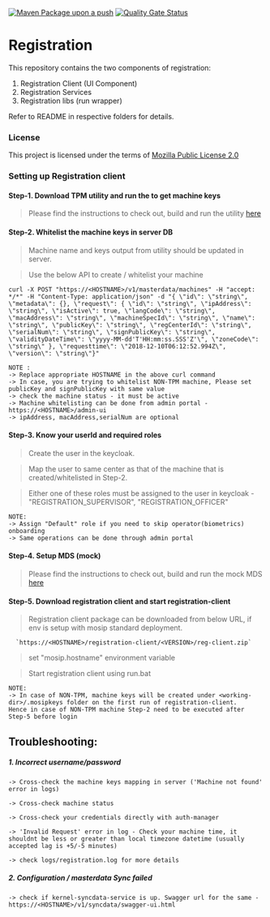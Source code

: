 [![Maven Package upon a push](https://github.com/mosip/registration-client/actions/workflows/push_trigger.yml/badge.svg?branch=master)](https://github.com/mosip/registration-client/actions/workflows/push_trigger.yml)
[![Quality Gate Status](https://sonarcloud.io/api/project_badges/measure?branch=master&project=mosip_registration&metric=alert_status)](https://sonarcloud.io/dashboard?branch=master&id=mosip_registration)

# Registration

This repository contains the two components of registration:
1. Registration Client (UI Component)
2. Registration Services
3. Registration libs (run wrapper)

Refer to README in respective folders for details.

### License
This project is licensed under the terms of [Mozilla Public License 2.0](https://github.com/mosip/mosip-platform/blob/master/LICENSE)

### Setting up Registration client

#### Step-1. Download TPM utility and run the to get machine keys
   
   > Please find the instructions to check out, build and run the utility [here](https://github.com/mosip/mosip-infra/blob/develop/deployment/sandbox-v2/utils/tpm/key_extractor/README.md)


#### Step-2. Whitelist the machine keys in server DB
   
   > Machine name and keys output from utility should be updated in server.
   
   > Use the below API to create / whitelist your machine
   
   `curl -X POST "https://<HOSTNAME>/v1/masterdata/machines" -H "accept: */*" -H "Content-Type: application/json" -d "{ \"id\": \"string\", \"metadata\": {}, \"request\": { \"id\": \"string\", \"ipAddress\": \"string\", \"isActive\": true, \"langCode\": \"string\", \"macAddress\": \"string\", \"machineSpecId\": \"string\", \"name\": \"string\", \"publicKey\": \"string\", \"regCenterId\": \"string\", \"serialNum\": \"string\", \"signPublicKey\": \"string\", \"validityDateTime\": \"yyyy-MM-dd'T'HH:mm:ss.SSS'Z'\", \"zoneCode\": \"string\" }, \"requesttime\": \"2018-12-10T06:12:52.994Z\", \"version\": \"string\"}"`

   
    NOTE : 
    -> Replace appropriate HOSTNAME in the above curl command
    -> In case, you are trying to whitelist NON-TPM machine, Please set publicKey and signPublicKey with same value 
    -> check the machine status - it must be active
    -> Machine whitelisting can be done from admin portal - https://<HOSTNAME>/admin-ui
    -> ipAddress, macAddress,serialNum are optional


#### Step-3. Know your userId and required roles

   > Create the user in the keycloak.
   
   > Map the user to same center as that of the machine that is created/whitelisted in Step-2.
   
   > Either one of these roles must be assigned to the user in keycloak - "REGISTRATION_SUPERVISOR", "REGISTRATION_OFFICER"
  
  
    NOTE:
    -> Assign "Default" role if you need to skip operator(biometrics) onboarding
    -> Same operations can be done through admin portal


#### Step-4. Setup MDS (mock)

   > Please find the instructions to check out, build and run the mock MDS [here](https://github.com/mosip/mosip-mock-services/blob/master/MockMDS/README.md)


#### Step-5. Download registration client and start registration-client

   > Registration client package can be downloaded from below URL, if env is setup with mosip standard deployment.

      `https://<HOSTNAME>/registration-client/<VERSION>/reg-client.zip`

   > set "mosip.hostname" environment variable

   > Start registration client using run.bat


    NOTE:
    -> In case of NON-TPM, machine keys will be created under <working-dir>/.mosipkeys folder on the first run of registration-client. 
    Hence in case of NON-TPM machine Step-2 need to be executed after Step-5 before login
    


## Troubleshooting:

##### 1. Incorrect username/password
   
    -> Cross-check the machine keys mapping in server ('Machine not found' error in logs)
   
    -> Cross-check machine status

    -> Cross-check your credentials directly with auth-manager

    -> 'Invalid Request' error in log - Check your machine time, it shouldnt be less or greater than local timezone datetime (usually accepted lag is +5/-5 minutes)

    -> check logs/registration.log for more details

##### 2. Configuration / masterdata Sync failed
    
    -> check if kernel-syncdata-service is up. Swagger url for the same - https://<HOSTNAME>/v1/syncdata/swagger-ui.html
